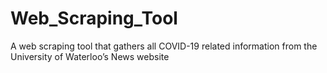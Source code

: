 # Web_Scraping_Tool
A web scraping tool that gathers all COVID-19 related information from the University of Waterloo’s News website
